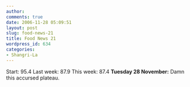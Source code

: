 ```yaml
---
author:
comments: true
date: 2006-11-28 05:09:51
layout: post
slug: food-news-21
title: Food News 21
wordpress_id: 634
categories:
- Shangri-La
---
```


Start: 95.4 Last week: 87.9  This week: 87.4
**Tuesday 28 November:** Damn this accursed plateau.

